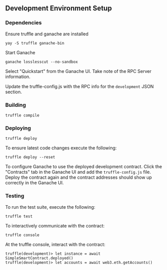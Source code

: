 ## Development Environment Setup

### Dependencies

Ensure truffle and ganache are installed

    yay -S truffle ganache-bin

Start Ganache

    ganache losslesscut --no-sandbox

Select "Quickstart" from the Ganache UI. Take note of the RPC Server information.

Update the truffle-config.js with the RPC info for the `development` JSON section.

### Building

    truffle compile

### Deploying

    truffle deploy

To ensure latest code changes execute the following:

    truffle deploy --reset

To configure Ganache to use the deployed development contract. Click the "Contracts" tab in the Ganache UI and add the `truffle-config.js` file. Deploy the contract again and the contract addresses should show up correctly in the Ganache UI.

### Testing

To run the test suite, execute the following:

    truffle test

To interactively communicate with the contract:

    truffle console

At the truffle console, interact with the contract:

    truffle(development)> let instance = await SimpleSmartContract.deployed()
    truffle(development)> let accounts = await web3.eth.getAccounts()
